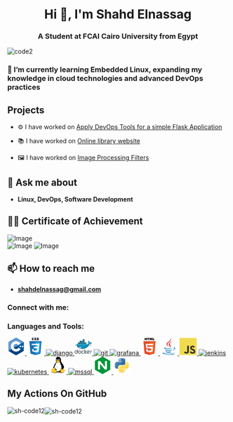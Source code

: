 <h1 align="center">Hi 👋, I'm Shahd Elnassag</h1>
<h3 align="center">A Student at FCAI Cairo University from Egypt</h3>

![code2](https://github.com/user-attachments/assets/20205fa2-d88f-4717-a129-2235f5613d73)

### 🌱 I’m currently learning **Embedded Linux, expanding my knowledge in cloud technologies and advanced DevOps practices**


## Projects

- ⚙️ I have worked on [Apply DevOps Tools for a simple Flask Application](https://github.com/SH-code12/DevOps_task)

- 📚 I have worked on [Online library website](https://github.com/SH-code12/Library_Website)

- 🖼️ I have worked on [Image Processing Filters](https://github.com/FatmaAtta/Image_Processing)

## 💬 Ask me about
- **Linux, DevOps, Software Development**

## 📜🏅 Certificate of Achievement
![Image](https://github.com/user-attachments/assets/1d656202-e2ec-4656-a94d-9c4184eb3c78)   
![Image](https://github.com/user-attachments/assets/d5d86164-61fd-4838-9b5a-1d28cba264c1)
![Image](https://github.com/user-attachments/assets/d78ffb9f-f8ec-4a46-8519-e6bbfcdd68c7)

## 📫 How to reach me
- **shahdelnassag@gmail.com**

<h3 align="left">Connect with me:</h3>
<p align="left">
</p>

<h3 align="left">Languages and Tools:</h3>
<p align="left"> <a href="https://www.w3schools.com/cpp/" target="_blank" rel="noreferrer"> <img src="https://raw.githubusercontent.com/devicons/devicon/master/icons/cplusplus/cplusplus-original.svg" alt="cplusplus" width="40" height="40"/> </a> <a href="https://www.w3schools.com/css/" target="_blank" rel="noreferrer"> <img src="https://raw.githubusercontent.com/devicons/devicon/master/icons/css3/css3-original-wordmark.svg" alt="css3" width="40" height="40"/> </a> <a href="https://www.djangoproject.com/" target="_blank" rel="noreferrer"> <img src="https://cdn.worldvectorlogo.com/logos/django.svg" alt="django" width="40" height="40"/> </a> <a href="https://www.docker.com/" target="_blank" rel="noreferrer"> <img src="https://raw.githubusercontent.com/devicons/devicon/master/icons/docker/docker-original-wordmark.svg" alt="docker" width="40" height="40"/> </a> <a href="https://git-scm.com/" target="_blank" rel="noreferrer"> <img src="https://www.vectorlogo.zone/logos/git-scm/git-scm-icon.svg" alt="git" width="40" height="40"/> </a> <a href="https://grafana.com" target="_blank" rel="noreferrer"> <img src="https://www.vectorlogo.zone/logos/grafana/grafana-icon.svg" alt="grafana" width="40" height="40"/> </a> <a href="https://www.w3.org/html/" target="_blank" rel="noreferrer"> <img src="https://raw.githubusercontent.com/devicons/devicon/master/icons/html5/html5-original-wordmark.svg" alt="html5" width="40" height="40"/> </a> <a href="https://www.java.com" target="_blank" rel="noreferrer"> <img src="https://raw.githubusercontent.com/devicons/devicon/master/icons/java/java-original.svg" alt="java" width="40" height="40"/> </a> <a href="https://developer.mozilla.org/en-US/docs/Web/JavaScript" target="_blank" rel="noreferrer"> <img src="https://raw.githubusercontent.com/devicons/devicon/master/icons/javascript/javascript-original.svg" alt="javascript" width="40" height="40"/> </a> <a href="https://www.jenkins.io" target="_blank" rel="noreferrer"> <img src="https://www.vectorlogo.zone/logos/jenkins/jenkins-icon.svg" alt="jenkins" width="40" height="40"/> </a> <a href="https://kubernetes.io" target="_blank" rel="noreferrer"> <img src="https://www.vectorlogo.zone/logos/kubernetes/kubernetes-icon.svg" alt="kubernetes" width="40" height="40"/> </a> <a href="https://www.linux.org/" target="_blank" rel="noreferrer"> <img src="https://raw.githubusercontent.com/devicons/devicon/master/icons/linux/linux-original.svg" alt="linux" width="40" height="40"/> </a> <a href="https://www.microsoft.com/en-us/sql-server" target="_blank" rel="noreferrer"> <img src="https://www.svgrepo.com/show/303229/microsoft-sql-server-logo.svg" alt="mssql" width="40" height="40"/> </a> <a href="https://www.nginx.com" target="_blank" rel="noreferrer"> <img src="https://raw.githubusercontent.com/devicons/devicon/master/icons/nginx/nginx-original.svg" alt="nginx" width="40" height="40"/> </a> <a href="https://www.python.org" target="_blank" rel="noreferrer"> <img src="https://raw.githubusercontent.com/devicons/devicon/master/icons/python/python-original.svg" alt="python" width="40" height="40"/> </a> </p>

## My Actions On GitHub

<p><img align="left" src="https://github-readme-stats.vercel.app/api/top-langs?username=sh-code12&show_icons=true&locale=en&layout=compact" alt="sh-code12" /></p>


<p><img align="center" src="https://github-readme-streak-stats.herokuapp.com/?user=sh-code12&" alt="sh-code12" /></p>
